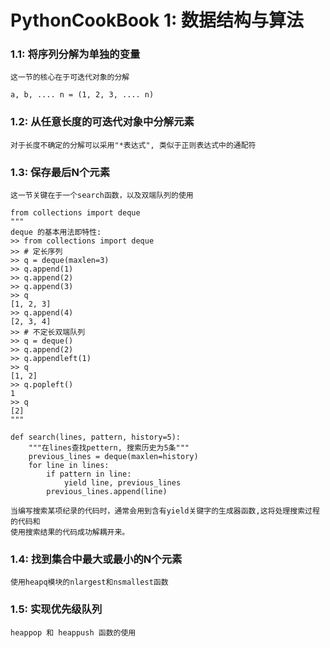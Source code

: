 PythonCookBook 1: 数据结构与算法
===

### 1.1: 将序列分解为单独的变量

    这一节的核心在于可迭代对象的分解

    a, b, .... n = (1, 2, 3, .... n)

### 1.2: 从任意长度的可迭代对象中分解元素

    对于长度不确定的分解可以采用"*表达式", 类似于正则表达式中的通配符

### 1.3: 保存最后N个元素

    这一节关键在于一个search函数，以及双端队列的使用

    from collections import deque
    """
    deque 的基本用法即特性:
    >> from collections import deque
    >> # 定长序列
    >> q = deque(maxlen=3)
    >> q.append(1)
    >> q.append(2)
    >> q.append(3)
    >> q
    [1, 2, 3]
    >> q.append(4)
    [2, 3, 4]
    >> # 不定长双端队列
    >> q = deque()
    >> q.append(2)
    >> q.appendleft(1)
    >> q
    [1, 2]
    >> q.popleft()
    1
    >> q
    [2]
    """

    def search(lines, pattern, history=5):
        """在lines查找pettern, 搜索历史为5条"""
        previous_lines = deque(maxlen=history)
        for line in lines:
            if pattern in line:
                yield line, previous_lines
            previous_lines.append(line)

    当编写搜索某项纪录的代码时，通常会用到含有yield关键字的生成器函数,这将处理搜索过程的代码和
    使用搜索结果的代码成功解耦开来。


### 1.4: 找到集合中最大或最小的N个元素

    使用heapq模块的nlargest和nsmallest函数

### 1.5: 实现优先级队列

    heappop 和 heappush 函数的使用
